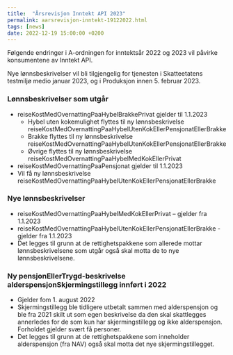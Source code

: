 ```yaml
---
title:  "Årsrevisjon Inntekt API 2023"
permalink: aarsrevisjon-inntekt-19122022.html
tags: [news]
date: 2022-12-19 15:00:00 +0200
---
```

Følgende endringer i A-ordningen for inntektsår 2022 og 2023 vil påvirke konsumentene av Inntekt API. 

Nye lønnsbeskrivelser vil bli tilgjengelig for tjenesten i Skatteetatens testmiljø medio januar 2023, og i Produksjon innen 5. februar 2023.

### Lønnsbeskrivelser som utgår
* reiseKostMedOvernattingPaaHybelBrakkePrivat gjelder til 1.1.2023
  * Hybel uten kokemulighet flyttes til ny lønnsbeskrivelse reiseKostMedOvernattingPaaHybelUtenKokEllerPensjonatEllerBrakke
  * Brakke flyttes til ny lønnsbeskrivelse reiseKostMedOvernattingPaaHybelUtenKokEllerPensjonatEllerBrakke
  * Øvrige flyttes til ny lønnsbeskrivelse reiseKostMedOvernattingPaaHybelMedKokEllerPrivat
*	reiseKostMedOvernattingPaaPensjonat gjelder til 1.1.2023 
  * Vil få ny lønnsbeskrivelse reiseKostMedOvernattingPaaHybelUtenKokEllerPensjonatEllerBrakke 

### Nye lønnsbeskrivelser 
*	reiseKostMedOvernattingPaaHybelMedKokEllerPrivat – gjelder fra 1.1.2023
*	reiseKostMedOvernattingPaaHybelUtenKokEllerPensjonatEllerBrakke - gjelder fra 1.1.2023
*	Det legges til grunn at de rettighetspakkene som allerede mottar lønnsbeskrivelsene som utgår også skal motta de to nye lønnsbeskrivelsene. 

### Ny pensjonEllerTrygd-beskrivelse alderspensjonSkjermingstillegg innført i 2022 
*	Gjelder fom 1. august 2022
*	Skjermingstillegg ble tidligere utbetalt sammen med alderspensjon og ble fra 2021 skilt ut som egen beskrivelse da den skal skattlegges annerledes for de som kun har skjermingstillegg og ikke alderspensjon. Forholdet gjelder svært få personer. 
*	Det legges til grunn at de rettighetspakkene som inneholder alderspensjon (fra NAV) også skal motta det nye skjermingstillegget. 
